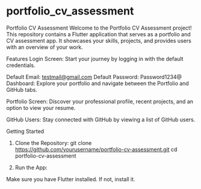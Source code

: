 # portfolio_cv_assessment

Portfolio CV Assessment
Welcome to the Portfolio CV Assessment project! This repository contains a Flutter application that serves as a portfolio and CV assessment app. It showcases your skills, projects, and provides users with an overview of your work.

Features
Login Screen: Start your journey by logging in with the default credentials.

Default Email: testmail@gmail.com
Default Password: Password1234@
Dashboard: Explore your portfolio and navigate between the Portfolio and GitHub tabs.

Portfolio Screen: Discover your professional profile, recent projects, and an option to view your resume.

GitHub Users: Stay connected with GitHub by viewing a list of GitHub users.

Getting Started
1. Clone the Repository:
git clone https://github.com/yourusername/portfolio-cv-assessment.git
cd portfolio-cv-assessment

2. Run the App:

Make sure you have Flutter installed. If not, install it.